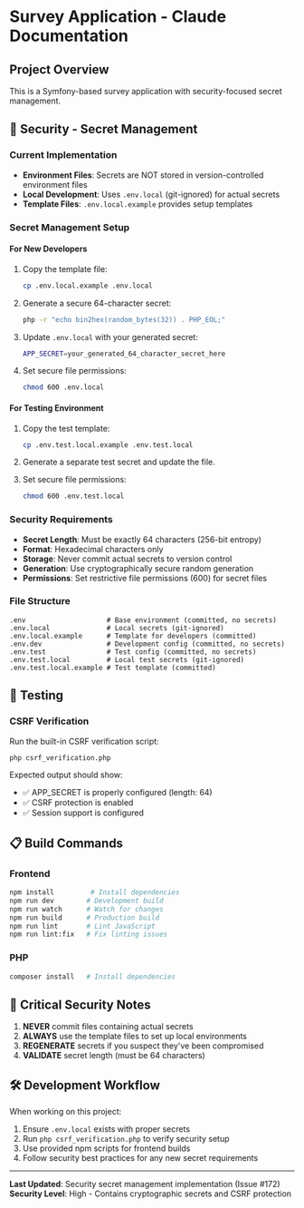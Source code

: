 # Survey Application - Claude Documentation

## Project Overview
This is a Symfony-based survey application with security-focused secret management.

## 🔐 Security - Secret Management

### Current Implementation
- **Environment Files**: Secrets are NOT stored in version-controlled environment files
- **Local Development**: Uses `.env.local` (git-ignored) for actual secrets
- **Template Files**: `.env.local.example` provides setup templates

### Secret Management Setup

#### For New Developers
1. Copy the template file:
   ```bash
   cp .env.local.example .env.local
   ```

2. Generate a secure 64-character secret:
   ```bash
   php -r "echo bin2hex(random_bytes(32)) . PHP_EOL;"
   ```

3. Update `.env.local` with your generated secret:
   ```bash
   APP_SECRET=your_generated_64_character_secret_here
   ```

4. Set secure file permissions:
   ```bash
   chmod 600 .env.local
   ```

#### For Testing Environment
1. Copy the test template:
   ```bash
   cp .env.test.local.example .env.test.local
   ```

2. Generate a separate test secret and update the file.

3. Set secure file permissions:
   ```bash
   chmod 600 .env.test.local
   ```

### Security Requirements
- **Secret Length**: Must be exactly 64 characters (256-bit entropy)  
- **Format**: Hexadecimal characters only
- **Storage**: Never commit actual secrets to version control
- **Generation**: Use cryptographically secure random generation
- **Permissions**: Set restrictive file permissions (600) for secret files

### File Structure
```
.env                    # Base environment (committed, no secrets)
.env.local              # Local secrets (git-ignored) 
.env.local.example      # Template for developers (committed)
.env.dev                # Development config (committed, no secrets)
.env.test               # Test config (committed, no secrets)
.env.test.local         # Local test secrets (git-ignored)
.env.test.local.example # Test template (committed)
```

## 🧪 Testing

### CSRF Verification
Run the built-in CSRF verification script:
```bash
php csrf_verification.php
```

Expected output should show:
- ✅ APP_SECRET is properly configured (length: 64)
- ✅ CSRF protection is enabled
- ✅ Session support is configured

## 📋 Build Commands

### Frontend
```bash
npm install         # Install dependencies
npm run dev        # Development build
npm run watch      # Watch for changes
npm run build      # Production build
npm run lint       # Lint JavaScript
npm run lint:fix   # Fix linting issues
```

### PHP
```bash
composer install   # Install dependencies
```

## 🚨 Critical Security Notes

1. **NEVER** commit files containing actual secrets
2. **ALWAYS** use the template files to set up local environments  
3. **REGENERATE** secrets if you suspect they've been compromised
4. **VALIDATE** secret length (must be 64 characters)

## 🛠 Development Workflow

When working on this project:
1. Ensure `.env.local` exists with proper secrets
2. Run `php csrf_verification.php` to verify security setup
3. Use provided npm scripts for frontend builds
4. Follow security best practices for any new secret requirements

---

**Last Updated**: Security secret management implementation (Issue #172)
**Security Level**: High - Contains cryptographic secrets and CSRF protection